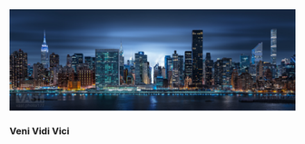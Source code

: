 
<img alt="ALT test" src="images/newyorkheadline.jpg">

### Veni Vidi Vici 

<link rel="stylesheet" href="social_circles/css/social-circles.min.css">
<a class="icon-github social-button borderless" href="https://github.com/Chao-Xi/">
